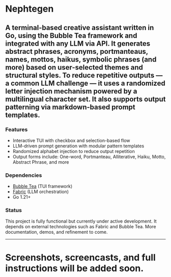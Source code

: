 # Nephtegen

## A terminal-based creative assistant written in Go, using the Bubble Tea framework and integrated with any LLM via API. It generates abstract phrases, acronyms, portmanteaus, names, mottos, haikus, symbolic phrases (and more) based on user-selected themes and structural styles. To reduce repetitive outputs — a common LLM challenge — it uses a randomized letter injection mechanism powered by a multilingual character set. It also supports output patterning via markdown-based prompt templates. 

### Features

- Interactive TUI with checkbox and selection-based flow
- LLM-driven prompt generation with modular pattern templates
- Randomized alphabet injection to reduce output repetition
- Output forms include: One-word, Portmanteau, Alliterative, Haiku, Motto, Abstract Phrase, and more

### Dependencies

- [Bubble Tea](https://github.com/charmbracelet/bubbletea) (TUI framework)
- [Fabric](https://github.com/danielmiessler/fabric) (LLM orchestration)
- Go 1.21+

### Status

This project is fully functional but currently under active development. It depends on external technologies such as Fabric and Bubble Tea. More documentation, demos, and refinement to come.

---

# Screenshots, screencasts, and full instructions will be added soon.

